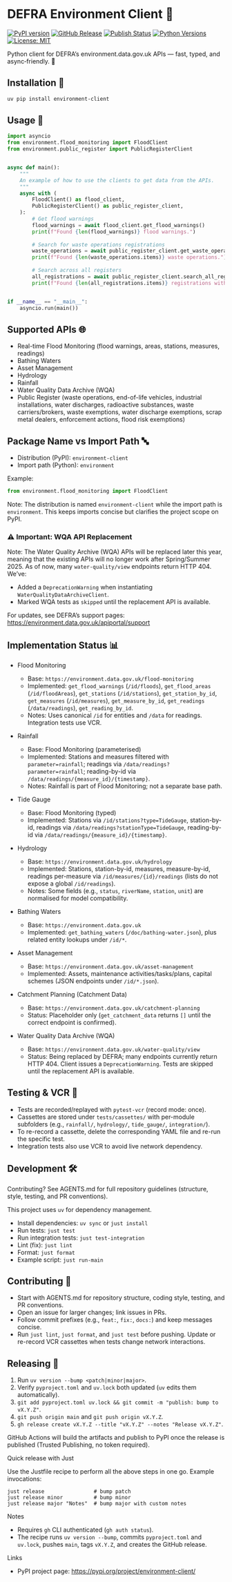 # DEFRA Environment Client 🌿

[![PyPI version](https://img.shields.io/pypi/v/environment-client.svg)](https://pypi.org/project/environment-client/)
[![GitHub Release](https://img.shields.io/github/v/release/cogna-public/environment-client?display_name=release)](https://github.com/cogna-public/environment-client/releases)
[![Publish Status](https://github.com/cogna-public/environment-client/actions/workflows/publish.yml/badge.svg)](https://github.com/cogna-public/environment-client/actions/workflows/publish.yml)
[![Python Versions](https://img.shields.io/pypi/pyversions/environment-client.svg)](https://pypi.org/project/environment-client/)
[![License: MIT](https://img.shields.io/pypi/l/environment-client.svg)](LICENSE)

Python client for DEFRA’s environment.data.gov.uk APIs — fast, typed, and async‑friendly. 🌟

## Installation 🧰

```bash
uv pip install environment-client
```

## Usage 🐍

```python
import asyncio
from environment.flood_monitoring import FloodClient
from environment.public_register import PublicRegisterClient


async def main():
    """
    An example of how to use the clients to get data from the APIs.
    """
    async with (
        FloodClient() as flood_client,
        PublicRegisterClient() as public_register_client,
    ):
        # Get flood warnings
        flood_warnings = await flood_client.get_flood_warnings()
        print(f"Found {len(flood_warnings)} flood warnings.")
        
        # Search for waste operations registrations
        waste_operations = await public_register_client.get_waste_operations(limit=5)
        print(f"Found {len(waste_operations.items)} waste operations.")
        
        # Search across all registers
        all_registrations = await public_register_client.search_all_registers(name_search="Limited", limit=5)
        print(f"Found {len(all_registrations.items)} registrations with 'Limited' in the name.")


if __name__ == "__main__":
    asyncio.run(main())
```

## Supported APIs 🌐

- Real-time Flood Monitoring (flood warnings, areas, stations, measures, readings)
- Bathing Waters
- Asset Management
- Hydrology
- Rainfall
- Water Quality Data Archive (WQA)
- Public Register (waste operations, end-of-life vehicles, industrial installations, water discharges, radioactive substances, waste carriers/brokers, waste exemptions, water discharge exemptions, scrap metal dealers, enforcement actions, flood risk exemptions)

## Package Name vs Import Path 🔤

- Distribution (PyPI): `environment-client`
- Import path (Python): `environment`

Example:

```python
from environment.flood_monitoring import FloodClient
```

Note: The distribution is named `environment-client` while the import path is `environment`. This keeps imports concise but clarifies the project scope on PyPI.

### ⚠️ Important: WQA API Replacement

Note: The Water Quality Archive (WQA) APIs will be replaced later this year, meaning that the existing APIs will no longer work after Spring/Summer 2025. As of now, many `water-quality/view` endpoints return HTTP 404. We’ve:

- Added a `DeprecationWarning` when instantiating `WaterQualityDataArchiveClient`.
- Marked WQA tests as `skipped` until the replacement API is available.

For updates, see DEFRA’s support pages:
https://environment.data.gov.uk/apiportal/support

## Implementation Status 📊

- Flood Monitoring
  - Base: `https://environment.data.gov.uk/flood-monitoring`
  - Implemented: `get_flood_warnings` (`/id/floods`), `get_flood_areas` (`/id/floodAreas`), `get_stations` (`/id/stations`), `get_station_by_id`, `get_measures` (`/id/measures`), `get_measure_by_id`, `get_readings` (`/data/readings`), `get_reading_by_id`.
  - Notes: Uses canonical `/id` for entities and `/data` for readings. Integration tests use VCR.

- Rainfall
  - Base: Flood Monitoring (parameterised)
  - Implemented: Stations and measures filtered with `parameter=rainfall`; readings via `/data/readings?parameter=rainfall`; reading-by-id via `/data/readings/{measure_id}/{timestamp}`.
  - Notes: Rainfall is part of Flood Monitoring; not a separate base path.

- Tide Gauge
  - Base: Flood Monitoring (typed)
  - Implemented: Stations via `/id/stations?type=TideGauge`, station-by-id, readings via `/data/readings?stationType=TideGauge`, reading-by-id via `/data/readings/{measure_id}/{timestamp}`.

- Hydrology
  - Base: `https://environment.data.gov.uk/hydrology`
  - Implemented: Stations, station-by-id, measures, measure-by-id, readings per-measure via `/id/measures/{id}/readings` (lists do not expose a global `/id/readings`).
  - Notes: Some fields (e.g., `status`, `riverName`, `station`, `unit`) are normalised for model compatibility.

- Bathing Waters
  - Base: `https://environment.data.gov.uk`
  - Implemented: `get_bathing_waters` (`/doc/bathing-water.json`), plus related entity lookups under `/id/*`.

- Asset Management
  - Base: `https://environment.data.gov.uk/asset-management`
  - Implemented: Assets, maintenance activities/tasks/plans, capital schemes (JSON endpoints under `/id/*.json`).

- Catchment Planning (Catchment Data)
  - Base: `https://environment.data.gov.uk/catchment-planning`
  - Status: Placeholder only (`get_catchment_data` returns `[]` until the correct endpoint is confirmed).

- Water Quality Data Archive (WQA)
  - Base: `https://environment.data.gov.uk/water-quality/view`
  - Status: Being replaced by DEFRA; many endpoints currently return HTTP 404. Client issues a `DeprecationWarning`. Tests are skipped until the replacement API is available.

## Testing & VCR 🧪

- Tests are recorded/replayed with `pytest-vcr` (record mode: once).
- Cassettes are stored under `tests/cassettes/` with per-module subfolders (e.g., `rainfall/`, `hydrology/`, `tide_gauge/`, `integration/`).
- To re-record a cassette, delete the corresponding YAML file and re-run the specific test.
- Integration tests also use VCR to avoid live network dependency.

## Development 🛠️

Contributing? See AGENTS.md for full repository guidelines (structure, style, testing, and PR conventions).

This project uses `uv` for dependency management.

- Install dependencies: `uv sync` or `just install`
- Run tests: `just test`
- Run integration tests: `just test-integration`
- Lint (fix): `just lint`
- Format: `just format`
- Example script: `just run-main`

## Contributing 🤝

- Start with AGENTS.md for repository structure, coding style, testing, and PR conventions.
- Open an issue for larger changes; link issues in PRs.
- Follow commit prefixes (e.g., `feat:`, `fix:`, `docs:`) and keep messages concise.
- Run `just lint`, `just format`, and `just test` before pushing. Update or re-record VCR cassettes when tests change network interactions.

## Releasing 🚀

1. Run `uv version --bump <patch|minor|major>`.
2. Verify `pyproject.toml` and `uv.lock` both updated (`uv` edits them automatically).
3. `git add pyproject.toml uv.lock && git commit -m "publish: bump to vX.Y.Z"`.
4. `git push origin main` and `git push origin vX.Y.Z`.
5. `gh release create vX.Y.Z --title "vX.Y.Z" --notes "Release vX.Y.Z"`.

GitHub Actions will build the artifacts and publish to PyPI once the release is published (Trusted Publishing, no token required).

Quick release with Just

Use the Justfile recipe to perform all the above steps in one go. Example invocations:

```
just release                # bump patch
just release minor          # bump minor
just release major "Notes"  # bump major with custom notes
```

Notes
- Requires `gh` CLI authenticated (`gh auth status`).
- The recipe runs `uv version --bump`, commits `pyproject.toml` and `uv.lock`, pushes `main`, tags `vX.Y.Z`, and creates the GitHub release.

Links
- PyPI project page: https://pypi.org/project/environment-client/
